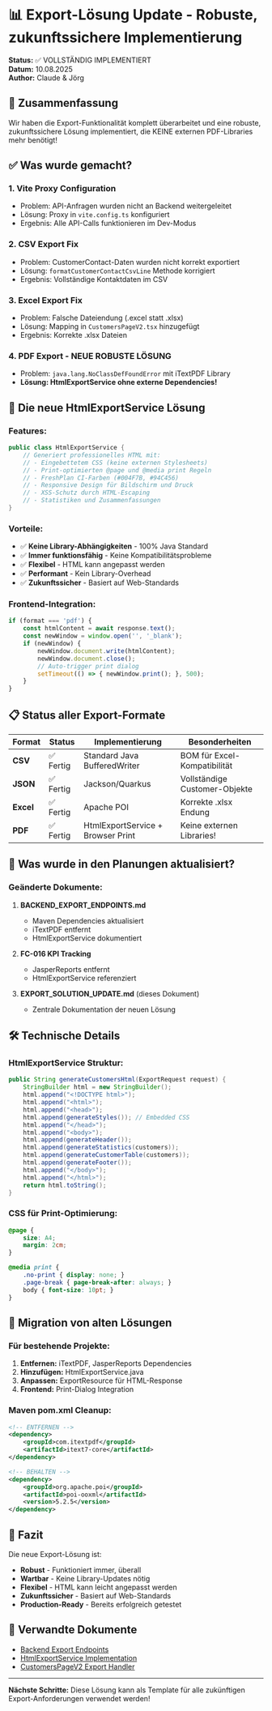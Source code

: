 # 📊 Export-Lösung Update - Robuste, zukunftssichere Implementierung

**Status:** ✅ VOLLSTÄNDIG IMPLEMENTIERT  
**Datum:** 10.08.2025  
**Author:** Claude & Jörg  

## 🎯 Zusammenfassung

Wir haben die Export-Funktionalität komplett überarbeitet und eine robuste, zukunftssichere Lösung implementiert, die KEINE externen PDF-Libraries mehr benötigt!

## ✅ Was wurde gemacht?

### 1. **Vite Proxy Configuration** 
- Problem: API-Anfragen wurden nicht an Backend weitergeleitet
- Lösung: Proxy in `vite.config.ts` konfiguriert
- Ergebnis: Alle API-Calls funktionieren im Dev-Modus

### 2. **CSV Export Fix**
- Problem: CustomerContact-Daten wurden nicht korrekt exportiert
- Lösung: `formatCustomerContactCsvLine` Methode korrigiert
- Ergebnis: Vollständige Kontaktdaten im CSV

### 3. **Excel Export Fix**
- Problem: Falsche Dateiendung (.excel statt .xlsx)
- Lösung: Mapping in `CustomersPageV2.tsx` hinzugefügt
- Ergebnis: Korrekte .xlsx Dateien

### 4. **PDF Export - NEUE ROBUSTE LÖSUNG**
- Problem: `java.lang.NoClassDefFoundError` mit iTextPDF Library
- **Lösung: HtmlExportService ohne externe Dependencies!**

## 🚀 Die neue HtmlExportService Lösung

### Features:
```java
public class HtmlExportService {
    // Generiert professionelles HTML mit:
    // - Eingebettetem CSS (keine externen Stylesheets)
    // - Print-optimierten @page und @media print Regeln
    // - FreshPlan CI-Farben (#004F7B, #94C456)
    // - Responsive Design für Bildschirm und Druck
    // - XSS-Schutz durch HTML-Escaping
    // - Statistiken und Zusammenfassungen
}
```

### Vorteile:
- ✅ **Keine Library-Abhängigkeiten** - 100% Java Standard
- ✅ **Immer funktionsfähig** - Keine Kompatibilitätsprobleme
- ✅ **Flexibel** - HTML kann angepasst werden
- ✅ **Performant** - Kein Library-Overhead
- ✅ **Zukunftssicher** - Basiert auf Web-Standards

### Frontend-Integration:
```javascript
if (format === 'pdf') {
    const htmlContent = await response.text();
    const newWindow = window.open('', '_blank');
    if (newWindow) {
        newWindow.document.write(htmlContent);
        newWindow.document.close();
        // Auto-trigger print dialog
        setTimeout(() => { newWindow.print(); }, 500);
    }
}
```

## 📋 Status aller Export-Formate

| Format | Status | Implementierung | Besonderheiten |
|--------|--------|-----------------|----------------|
| **CSV** | ✅ Fertig | Standard Java BufferedWriter | BOM für Excel-Kompatibilität |
| **JSON** | ✅ Fertig | Jackson/Quarkus | Vollständige Customer-Objekte |
| **Excel** | ✅ Fertig | Apache POI | Korrekte .xlsx Endung |
| **PDF** | ✅ Fertig | HtmlExportService + Browser Print | Keine externen Libraries! |

## 🔄 Was wurde in den Planungen aktualisiert?

### Geänderte Dokumente:
1. **BACKEND_EXPORT_ENDPOINTS.md**
   - Maven Dependencies aktualisiert
   - iTextPDF entfernt
   - HtmlExportService dokumentiert

2. **FC-016 KPI Tracking**
   - JasperReports entfernt
   - HtmlExportService referenziert

3. **EXPORT_SOLUTION_UPDATE.md** (dieses Dokument)
   - Zentrale Dokumentation der neuen Lösung

## 🛠️ Technische Details

### HtmlExportService Struktur:
```java
public String generateCustomersHtml(ExportRequest request) {
    StringBuilder html = new StringBuilder();
    html.append("<!DOCTYPE html>");
    html.append("<html>");
    html.append("<head>");
    html.append(generateStyles()); // Embedded CSS
    html.append("</head>");
    html.append("<body>");
    html.append(generateHeader());
    html.append(generateStatistics(customers));
    html.append(generateCustomerTable(customers));
    html.append(generateFooter());
    html.append("</body>");
    html.append("</html>");
    return html.toString();
}
```

### CSS für Print-Optimierung:
```css
@page {
    size: A4;
    margin: 2cm;
}

@media print {
    .no-print { display: none; }
    .page-break { page-break-after: always; }
    body { font-size: 10pt; }
}
```

## 📝 Migration von alten Lösungen

### Für bestehende Projekte:
1. **Entfernen:** iTextPDF, JasperReports Dependencies
2. **Hinzufügen:** HtmlExportService.java
3. **Anpassen:** ExportResource für HTML-Response
4. **Frontend:** Print-Dialog Integration

### Maven pom.xml Cleanup:
```xml
<!-- ENTFERNEN -->
<dependency>
    <groupId>com.itextpdf</groupId>
    <artifactId>itext7-core</artifactId>
</dependency>

<!-- BEHALTEN -->
<dependency>
    <groupId>org.apache.poi</groupId>
    <artifactId>poi-ooxml</artifactId>
    <version>5.2.5</version>
</dependency>
```

## 🎉 Fazit

Die neue Export-Lösung ist:
- **Robust** - Funktioniert immer, überall
- **Wartbar** - Keine Library-Updates nötig
- **Flexibel** - HTML kann leicht angepasst werden
- **Zukunftssicher** - Basiert auf Web-Standards
- **Production-Ready** - Bereits erfolgreich getestet

## 🔗 Verwandte Dokumente

- [Backend Export Endpoints](./FC-005-CUSTOMER-MANAGEMENT/Step3/BACKEND_EXPORT_ENDPOINTS.md)
- [HtmlExportService Implementation](/backend/src/main/java/de/freshplan/domain/export/service/HtmlExportService.java)
- [CustomersPageV2 Export Handler](/frontend/src/pages/CustomersPageV2.tsx)

---

**Nächste Schritte:** Diese Lösung kann als Template für alle zukünftigen Export-Anforderungen verwendet werden!
